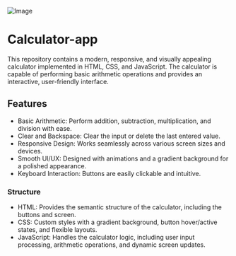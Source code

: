 ![Image](https://github.com/user-attachments/assets/8cb00098-36e0-438d-9792-08ebb00fa48d)
# Calculator-app
This repository contains a modern, responsive, and visually appealing calculator implemented in HTML, CSS, and JavaScript. The calculator is capable of performing basic arithmetic operations and provides an interactive, user-friendly interface.

## Features
- Basic Arithmetic: Perform addition, subtraction, multiplication, and division with ease.
- Clear and Backspace: Clear the input or delete the last entered value.
- Responsive Design: Works seamlessly across various screen sizes and devices.
- Smooth UI/UX: Designed with animations and a gradient background for a polished appearance.
- Keyboard Interaction: Buttons are easily clickable and intuitive.
### Structure
- HTML: Provides the semantic structure of the calculator, including the buttons and screen.
- CSS: Custom styles with a gradient background, button hover/active states, and flexible layouts.
- JavaScript: Handles the calculator logic, including user input processing, arithmetic operations, and dynamic screen updates.
